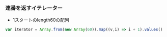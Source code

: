 ### 連番を返すイテレーター
- 1スタートのlength60の配列
```javascript
var iterator = Array.from(new Array(60)).map((v,i) => i + 1).values()
```
